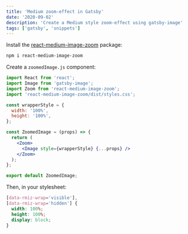 ```yaml
---
title: 'Medium zoom-effect in Gatsby'
date: '2020-09-02'
description: 'Create a Medium style zoom-effect using gatsby-image'
tags: ['gatsby', 'snippets']
---
```


Install the [react-medium-image-zoom](https://www.npmjs.com/package/react-medium-image-zoom) package:

```bash
npm i react-medium-image-zoom
```

Create a `zoomedImage.js` component:

```jsx
import React from 'react';
import Image from 'gatsby-image';
import Zoom from 'react-medium-image-zoom';
import 'react-medium-image-zoom/dist/styles.css';

const wrapperStyle = {
  width: '100%',
  height: '100%',
};

const ZoomedImage = (props) => {
  return (
    <Zoom>
      <Image style={wrapperStyle} {...props} />
    </Zoom>
  );
};

export default ZoomedImage;
```

Then, in your stylesheet:

```css
[data-rmiz-wrap='visible'],
[data-rmiz-wrap='hidden'] {
  width: 100%;
  height: 100%;
  display: block;
}
```
